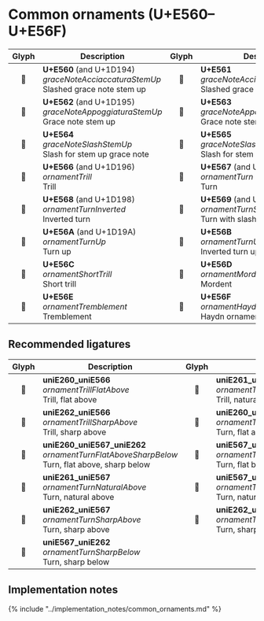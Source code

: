 Common ornaments (U+E560–U+E56F)
================================

| **Glyph** | **Description** | **Glyph** | **Description**
| :-------: | --------------- | :-------: | ---------------
|<span class="bravura_large">&#xe560;</span> | **U+E560** (and U+1D194)<br/>*graceNoteAcciaccaturaStemUp*<br/>Slashed grace note stem up | <span class="bravura_large">&#xe561;</span> | **U+E561**<br/>*graceNoteAcciaccaturaStemDown*<br/>Slashed grace note stem down
|<span class="bravura_large">&#xe562;</span> | **U+E562** (and U+1D195)<br/>*graceNoteAppoggiaturaStemUp*<br/>Grace note stem up | <span class="bravura_large">&#xe563;</span> | **U+E563**<br/>*graceNoteAppoggiaturaStemDown*<br/>Grace note stem down
|<span class="bravura_large">&#xe564;</span> | **U+E564**<br/>*graceNoteSlashStemUp*<br/>Slash for stem up grace note | <span class="bravura_large">&#xe565;</span> | **U+E565**<br/>*graceNoteSlashStemDown*<br/>Slash for stem down grace note
|<span class="bravura_large">&#xe566;</span> | **U+E566** (and U+1D196)<br/>*ornamentTrill*<br/>Trill | <span class="bravura_large">&#xe567;</span> | **U+E567** (and U+1D197)<br/>*ornamentTurn*<br/>Turn
|<span class="bravura_large">&#xe568;</span> | **U+E568** (and U+1D198)<br/>*ornamentTurnInverted*<br/>Inverted turn | <span class="bravura_large">&#xe569;</span> | **U+E569** (and U+1D199)<br/>*ornamentTurnSlash*<br/>Turn with slash
|<span class="bravura_large">&#xe56a;</span> | **U+E56A** (and U+1D19A)<br/>*ornamentTurnUp*<br/>Turn up | <span class="bravura_large">&#xe56b;</span> | **U+E56B**<br/>*ornamentTurnUpS*<br/>Inverted turn up
|<span class="bravura_large">&#xe56c;</span> | **U+E56C**<br/>*ornamentShortTrill*<br/>Short trill | <span class="bravura_large">&#xe56d;</span> | **U+E56D**<br/>*ornamentMordent*<br/>Mordent
|<span class="bravura_large">&#xe56e;</span> | **U+E56E**<br/>*ornamentTremblement*<br/>Tremblement | <span class="bravura_large">&#xe56f;</span> | **U+E56F**<br/>*ornamentHaydn*<br/>Haydn ornament

Recommended ligatures
---------------------
| **Glyph** | **Description** | **Glyph** | **Description**
| :-------: | --------------- | :-------: | ---------------
|<span class="bravura_large">&#xf563;</span> | **uniE260_uniE566**<br/>*ornamentTrillFlatAbove*<br/>Trill, flat above | <span class="bravura_large">&#xf564;</span> | **uniE261_uniE566**<br/>*ornamentTrillNaturalAbove*<br/>Trill, natural above
|<span class="bravura_large">&#xf565;</span> | **uniE262_uniE566**<br/>*ornamentTrillSharpAbove*<br/>Trill, sharp above | <span class="bravura_large">&#xf566;</span> | **uniE260_uniE567**<br/>*ornamentTurnFlatAbove*<br/>Turn, flat above
|<span class="bravura_large">&#xf567;</span> | **uniE260_uniE567_uniE262**<br/>*ornamentTurnFlatAboveSharpBelow*<br/>Turn, flat above, sharp below | <span class="bravura_large">&#xf568;</span> | **uniE567_uniE260**<br/>*ornamentTurnFlatBelow*<br/>Turn, flat below
|<span class="bravura_large">&#xf569;</span> | **uniE261_uniE567**<br/>*ornamentTurnNaturalAbove*<br/>Turn, natural above | <span class="bravura_large">&#xf56a;</span> | **uniE567_uniE261**<br/>*ornamentTurnNaturalBelow*<br/>Turn, natural below
|<span class="bravura_large">&#xf56b;</span> | **uniE262_uniE567**<br/>*ornamentTurnSharpAbove*<br/>Turn, sharp above | <span class="bravura_large">&#xf56c;</span> | **uniE262_uniE567_uniE260**<br/>*ornamentTurnSharpAboveFlatBelow*<br/>Turn, sharp above, flat below
|<span class="bravura_large">&#xf56d;</span> | **uniE567_uniE262**<br/>*ornamentTurnSharpBelow*<br/>Turn, sharp below | &nbsp; | &nbsp;

Implementation notes
---------------------

{% include "../implementation_notes/common_ornaments.md" %}